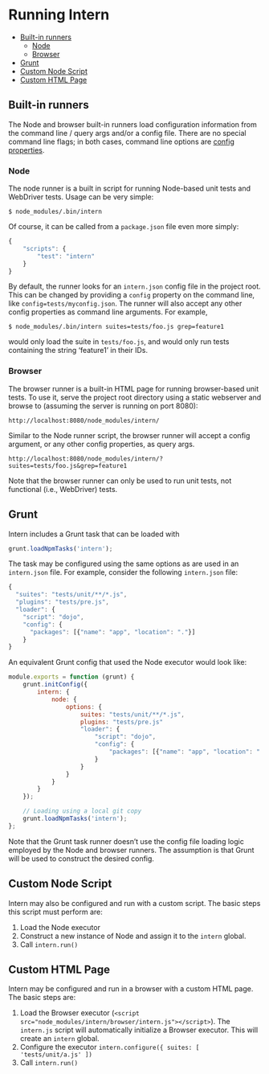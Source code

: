 # Running Intern

<!-- vim-markdown-toc GFM -->
* [Built-in runners](#built-in-runners)
    * [Node](#node)
    * [Browser](#browser)
* [Grunt](#grunt)
* [Custom Node Script](#custom-node-script)
* [Custom HTML Page](#custom-html-page)

<!-- vim-markdown-toc -->

## Built-in runners

The Node and browser built-in runners load configuration information from the command line / query args and/or a config
file. There are no special command line flags; in both cases, command line options are [config
properties](configuration.md#properties).

### Node

The node runner is a built in script for running Node-based unit tests and WebDriver tests. Usage can be very simple:

    $ node_modules/.bin/intern

Of course, it can be called from a `package.json` file even more simply:

```js
{
    "scripts": {
        "test": "intern"
    }
}
```

By default, the runner looks for an `intern.json` config file in the project root. This can be changed by providing a
`config` property on the command line, like `config=tests/myconfig.json`. The runner will also accept any other config
properties as command line arguments. For example,

    $ node_modules/.bin/intern suites=tests/foo.js grep=feature1

would only load the suite in `tests/foo.js`, and would only run tests containing the string ‘feature1’ in their IDs.

### Browser

The browser runner is a built-in HTML page for running browser-based unit tests. To use it, serve the project root
directory using a static webserver and browse to (assuming the server is running on port 8080):

    http://localhost:8080/node_modules/intern/

Similar to the Node runner script, the browser runner will accept a config argument, or any other config properties, as
query args.

    http://localhost:8080/node_modules/intern/?suites=tests/foo.js&grep=feature1

Note that the browser runner can only be used to run unit tests, not functional (i.e., WebDriver) tests.

## Grunt

Intern includes a Grunt task that can be loaded with

```js
grunt.loadNpmTasks('intern');
```

The task may be configured using the same options as are used in an `intern.json` file. For example, consider the
following `intern.json` file:

```js
{
  "suites": "tests/unit/**/*.js",
  "plugins": "tests/pre.js",
  "loader": {
    "script": "dojo",
    "config": {
      "packages": [{"name": "app", "location": "."}]
    }
}
```

An equivalent Grunt config that used the Node executor would look like:

```js
module.exports = function (grunt) {
    grunt.initConfig({
        intern: {
            node: {
                options: {
                    suites: "tests/unit/**/*.js",
                    plugins: "tests/pre.js"
                    "loader": {
                        "script": "dojo",
                        "config": {
                            "packages": [{"name": "app", "location": "."}]
                        }
                    }
                }
            }
        }
    });

    // Loading using a local git copy
    grunt.loadNpmTasks('intern');
};
```

Note that the Grunt task runner doesn’t use the config file loading logic employed by the Node and browser runners. The
assumption is that Grunt will be used to construct the desired config.

## Custom Node Script

Intern may also be configured and run with a custom script. The basic steps this script must perform are:

1. Load the Node executor
2. Construct a new instance of Node and assign it to the `intern` global.
3. Call `intern.run()`

## Custom HTML Page

Intern may be configured and run in a browser with a custom HTML page. The basic steps are:

1. Load the Browser executor (`<script src="node_modules/intern/browser/intern.js"></script>`). The `intern.js` script
   will automatically initialize a Browser executor. This will create an `intern` global.
2. Configure the executor  `intern.configure({
                suites: [
                    'tests/unit/a.js'
                ])`
3. Call `intern.run()`
